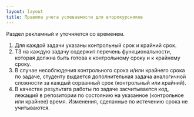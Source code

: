 ```yaml
---
layout: layout
title: Правила учета успеваемости для второкурсников
---
```


Раздел рекламный и уточняется со временем.

1. Для каждой задачи указаны контрольный срок и крайний срок.
2. ТЗ на каждую задачу содержит перечень функциональности, которая должна быть готова к контрольному сроку и к крайнему сроку.
3. В случае несоблюдения контрольного срока и/или крайнего срока по задаче, студенту выдается дополнительная задача аналогичной сложности за каждый сорванный срок (контрольный или крайний).
4. В качестве результата работы по задаче засчитывается код, лежащий в репозитории по состоянию на указанное (контрольное или крайнее) время. Изменения, сделанные по истечению срока не учитываются.
